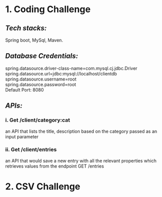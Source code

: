 # 1. Coding Challenge

## *Tech stacks:*
Spring boot, MySql, Maven.

## *Database Credentials:*
spring.datasource.driver-class-name=com.mysql.cj.jdbc.Driver<br/>
spring.datasource.url=jdbc:mysql://localhost/clientdb <br/>
spring.datasource.username=root <br/>
spring.datasource.password=root <br/>
Default Port: 8080 <br/>


## *APIs:*
### i.    Get /client/category:cat  <br/>
an API that lists the title, description based on the category passed as an input
parameter

### ii.   Get /client/entries  <br/>
an API that would save a new entry with all the relevant properties which
retrieves values from the endpoint GET /entries




# 2. CSV Challenge




